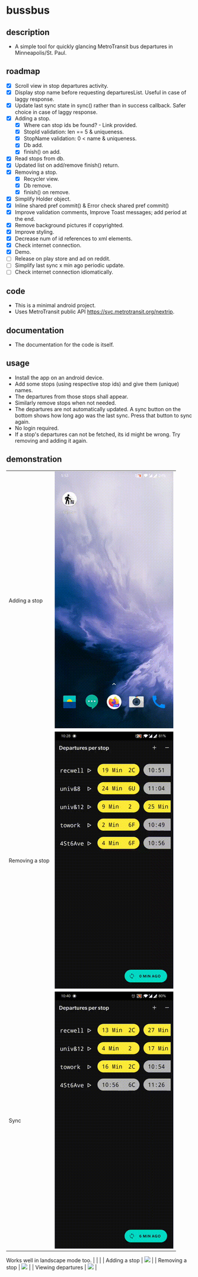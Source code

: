 # bussbus

## description
- A simple tool for quickly glancing MetroTransit bus departures in Minneapolis/St. Paul.

## roadmap
- [x] Scroll view in stop departures activity.
- [x] Display stop name before requesting departuresList. Useful in case of laggy response.
- [x] Update last sync state in sync() rather than in success callback. Safer choice in case of laggy response.
- [x] Adding a stop.
    - [x] Where can stop ids be found? - Link provided.
    - [x] StopId validation: len == 5 & uniqueness.
    - [x] StopName validation: 0 < name & uniqueness.
    - [x] Db add.
    - [x] finish() on add.
- [x] Read stops from db.
- [x] Updated list on add/remove finish() return.
- [x] Removing a stop.
    - [x] Recycler view.
    - [x] Db remove.
    - [x] finish() on remove.
- [x] Simplify Holder object.
- [x] Inline shared pref commit() & Error check shared pref commit()
- [x] Improve validation comments, Improve Toast messages; add period at the end.
- [x] Remove background pictures if copyrighted.
- [x] Improve styling.
- [x] Decrease num of id references to xml elements.
- [x] Check internet connection.
- [x] Demo.
- [ ] Release on play store and ad on reddit.
- [ ] Simplify last sync x min ago periodic update.
- [ ] Check internet connection idiomatically.

## code
- This is a minimal android project.
- Uses MetroTransit public API <https://svc.metrotransit.org/nextrip>.

## documentation
- The documentation for the code is itself.

## usage
- Install the app on an android device.
- Add some stops (using respective stop ids) and give them (unique) names.
- The departures from those stops shall appear.
- Similarly remove stops when not needed.
- The departures are not automatically updated. A sync button on the bottom shows how long ago was the last sync. Press that button to sync again.
- No login required.
- If a stop's departures can not be fetched, its id might be wrong. Try removing and adding it again.

## demonstration
| | |
| --- | --- |
| Adding a stop | ![](./github/add.gif) |
| Removing a stop | ![](./github/remove.gif) |
| Sync | ![](./github/sync.gif) |

Works well in landscape mode too.
| | |
| Adding a stop | ![](./githib/add.jpg) |
| Removing a stop | ![](./githib/remove.jpg) |
| Viewing departures | ![](./githib/view.jpg) |